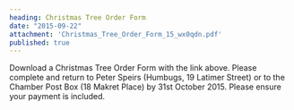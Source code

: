 ```yaml
---
heading: Christmas Tree Order Form
date: "2015-09-22"
attachment: 'Christmas_Tree_Order_Form_15_wx0qdn.pdf'
published: true
---
```

Download a Christmas Tree Order Form with the link above. Please complete and return to Peter Speirs (Humbugs, 19 Latimer Street) or to the Chamber Post Box (18 Makret Place) by 31st October 2015. Please ensure your payment is included.
